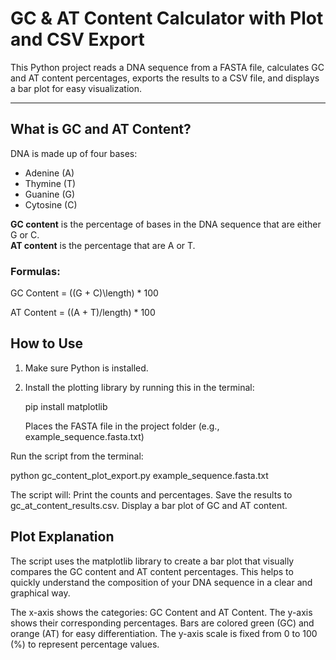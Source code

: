 # GC & AT Content Calculator with Plot and CSV Export

This Python project reads a DNA sequence from a FASTA file, calculates GC and AT content percentages, exports the results to a CSV file, 
and displays a bar plot for easy visualization.

---

## What is GC and AT Content?

DNA is made up of four bases:  
- Adenine (A)  
- Thymine (T)  
- Guanine (G)  
- Cytosine (C)  

**GC content** is the percentage of bases in the DNA sequence that are either G or C.  
**AT content** is the percentage that are A or T.

### Formulas:

GC Content  = ((G + C)\length) * 100

AT Content =  ((A + T)/length) * 100

## How to Use

1. Make sure Python is installed.  
2. Install the plotting library by running this in the terminal:  
   
   pip install matplotlib 

   Places the FASTA file in the project folder (e.g., example_sequence.fasta.txt)

Run the script from the terminal:

python gc_content_plot_export.py example_sequence.fasta.txt

The script will:
Print the counts and percentages.
Save the results to gc_at_content_results.csv.
Display a bar plot of GC and AT content.

## Plot Explanation
The script uses the matplotlib library to create a bar plot that visually compares the GC content and AT content percentages. This helps to quickly understand the composition of your DNA sequence in a clear and graphical way.

The x-axis shows the categories: GC Content and AT Content.
The y-axis shows their corresponding percentages.
Bars are colored green (GC) and orange (AT) for easy differentiation.
The y-axis scale is fixed from 0 to 100 (%) to represent percentage values.

